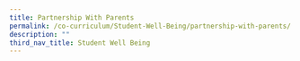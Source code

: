 ```yaml
---
title: Partnership With Parents
permalink: /co-curriculum/Student-Well-Being/partnership-with-parents/
description: ""
third_nav_title: Student Well Being
---
```

